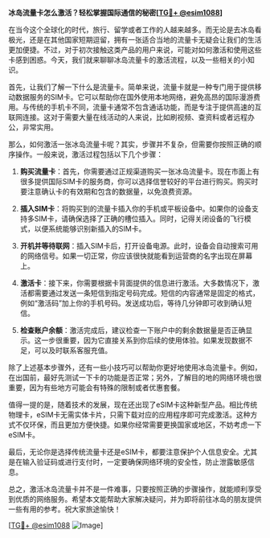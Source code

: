 **冰岛流量卡怎么激活？轻松掌握国际通信的秘密[[TG💪+ @esim1088](https://t.me/s/esim1088)]**

在当今这个全球化的时代，旅行、留学或者工作的人越来越多。而无论是去冰岛看极光，还是在其他国家短期逗留，拥有一张适合当地的流量卡无疑会让我们的生活更加便捷。不过，对于初次接触这类产品的用户来说，可能对如何激活和使用这些卡感到困惑。今天，我们就来聊聊冰岛流量卡的激活流程，以及一些相关的小知识。

首先，让我们了解一下什么是流量卡。简单来说，流量卡就是一种专门用于提供移动数据服务的SIM卡。它可以帮助你在国外使用本地网络，避免高昂的国际漫游费用。与传统的手机卡不同，流量卡通常不包含通话功能，而是专注于提供高速的互联网连接。这对于需要大量在线活动的人来说，比如刷视频、查资料或者远程办公，非常实用。

那么，如何激活一张冰岛流量卡呢？其实，步骤并不复杂，但需要你按照正确的顺序操作。一般来说，激活过程包括以下几个步骤：

1. **购买流量卡**：首先，你需要通过正规渠道购买一张冰岛流量卡。现在市面上有很多提供国际SIM卡的服务商，你可以选择信誉较好的平台进行购买。购买时要注意确认卡的有效期和包含的数据量，以免浪费资源。

2. **插入SIM卡**：将购买到的流量卡插入你的手机或平板设备中。如果你的设备支持多SIM卡，请确保选择了正确的槽位插入。同时，记得关闭设备的飞行模式，以便系统能够识别新插入的SIM卡。

3. **开机并等待联网**：插入SIM卡后，打开设备电源。此时，设备会自动搜索可用的网络信号。如果一切正常，你应该很快就能看到运营商的名字出现在屏幕上。

4. **激活卡**：接下来，你需要根据卡背面提供的信息进行激活。大多数情况下，激活都需要通过发送一条短信到指定号码完成。短信的内容通常是固定的格式，例如“激活码”加上你的手机号码。发送成功后，等待几分钟即可收到确认短信。

5. **检查账户余额**：激活完成后，建议检查一下账户中的剩余数据量是否正确显示。这一步很重要，因为它直接关系到你后续的使用体验。如果发现数据不足，可以及时联系客服充值。

除了上述基本步骤外，还有一些小技巧可以帮助你更好地使用冰岛流量卡。例如，在出国前，最好先测试一下卡的功能是否正常；另外，了解目的地的网络环境也很重要，因为有些地方可能会有特殊的限制或者优惠套餐。

值得一提的是，随着技术的发展，现在还出现了eSIM卡这种新型产品。相比传统物理卡，eSIM卡无需实体卡片，只需下载对应的应用程序即可完成激活。这种方式不仅环保，而且更加方便快捷。如果你经常需要更换国家或地区，不妨考虑一下eSIM卡。

最后，无论你是选择传统流量卡还是eSIM卡，都要注意保护个人信息安全。尤其是在输入验证码或进行支付时，一定要确保网络环境的安全性，防止泄露敏感信息。

总之，激活冰岛流量卡并不是一件难事，只要按照正确的步骤操作，就能顺利享受到优质的网络服务。希望本文能帮助大家解决疑问，并为即将前往冰岛的朋友提供一些有用的参考。祝大家旅途愉快！

[[TG💪+ @esim1088](https://t.me/s/esim1088) ![Image](https://i.postimg.cc/4NQfJmqS/Snipaste-2025-05-13-00-14-12.png)]